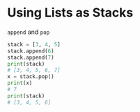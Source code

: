 # Using Lists as Stacks

`append` and `pop`

```python
stack = [3, 4, 5]
stack.append(6)
stack.append(7)
print(stack)
# [3, 4, 5, 6, 7]
x = stack.pop()
print(x)
# 7
print(stack)
# [3, 4, 5, 6]
```

